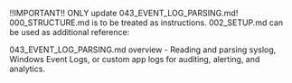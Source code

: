 !!IMPORTANT!! ONLY update 043_EVENT_LOG_PARSING.md! 000_STRUCTURE.md is to be treated as instructions. 002_SETUP.md can be used as additional reference:

043_EVENT_LOG_PARSING.md overview - Reading and parsing syslog, Windows Event Logs, or custom app logs for auditing, alerting, and analytics.
